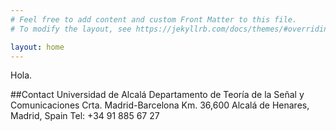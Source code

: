```yaml
---
# Feel free to add content and custom Front Matter to this file.
# To modify the layout, see https://jekyllrb.com/docs/themes/#overriding-theme-defaults

layout: home
---
```

<p>Hola. </p>

##Contact
    Universidad de Alcalá 
    Departamento de Teoría de la Señal y Comunicaciones
    Crta. Madrid-Barcelona Km. 36,600
    Alcalá de Henares, Madrid, Spain
    Tel: +34 91 885 67 27
